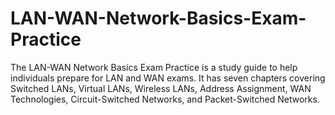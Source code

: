 # LAN-WAN-Network-Basics-Exam-Practice
The LAN-WAN Network Basics Exam Practice is a study guide to help individuals prepare for LAN and WAN exams. It has seven chapters covering Switched LANs, Virtual LANs, Wireless LANs, Address Assignment, WAN Technologies, Circuit-Switched Networks, and Packet-Switched Networks.
